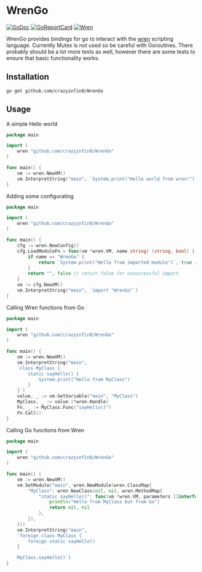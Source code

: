 # WrenGo

[![GoDoc](https://godoc.org/github.com/CrazyInfin8/WrenGo?status.svg)](https://pkg.go.dev/github.com/CrazyInfin8/WrenGo?tab=doc) [![GoReportCard](https://goreportcard.com/badge/github.com/crazyinfin8/WrenGo)](https://goreportcard.com/report/github.com/crazyinfin8/WrenGo) [![Wren](https://img.shields.io/badge/github-wren-hsl(200%2C%2060%25%2C%2050%25))](https://github.com/wren-lang/wren)

WrenGo provides bindings for go to interact with the [wren](https://wren.io/) scripting language. Currently Mutex is not used so be careful with Goroutines. There probably should be a lot more tests as well, however there are some tests to ensure that basic functionality works.
## Installation

```
go get github.com/crazyinfin8/WrenGo
```

## Usage
A simple Hello world

```Go
package main

import (
	wren "github.com/crazyinfin8/WrenGo"
)

func main() {
	vm := wren.NewVM()
	vm.InterpretString("main", `System.print("Hello world from wren!")`)
}
```

Adding some configurating

```Go
package main

import (
	wren "github.com/crazyinfin8/WrenGo"
)

func main() {
	cfg := wren.NewConfig()
	cfg.LoadModuleFn = func(vm *wren.VM, name string) (string, bool) {
		if name == "WrenGo" {
			return `System.print("Hello from imported module")`, true // return true for successful import
		}
		return "", false // return false for unsuccessful import
	}
	vm := cfg.NewVM()
	vm.InterpretString("main", `import "WrenGo"`)
}
```

Calling Wren functions from Go

```Go
package main

import (
	wren "github.com/crazyinfin8/WrenGo"
)

func main() {
	vm := wren.NewVM()
	vm.InterpretString("main", 
	`class MyClass {
		static sayHello() {
			System.print("Hello from MyClass")
		}
	}`)
	value, _ := vm.GetVariable("main", "MyClass")
	MyClass, _ := value.(*wren.Handle)
	Fn, _ := MyClass.Func("sayHello()")
	Fn.Call()
}
```

Calling Go functions from Wren

```Go
package main

import (
	wren "github.com/crazyinfin8/WrenGo"
)

func main() {
	vm := wren.NewVM()
	vm.SetModule("main", wren.NewModule(wren.ClassMap{
		"MyClass": wren.NewClass(nil, nil, wren.MethodMap{
			"static sayHello()": func(vm *wren.VM, parameters []interface{}) (interface{}, error) {
				println("Hello from MyClass but from Go")
				return nil, nil
			},
		}),
	}))
	vm.InterpretString("main", 
	`foreign class MyClass {
		foreign static sayHello()
	}

	MyClass.sayHello()`)
}
```